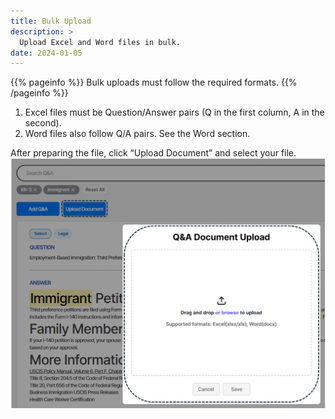 ```yaml
---
title: Bulk Upload
description: >
  Upload Excel and Word files in bulk.
date: 2024-01-05
---
```


{{% pageinfo %}}
Bulk uploads must follow the required formats.
{{% /pageinfo %}}

1. Excel files must be Question/Answer pairs (Q in the first column, A in the second).
2. Word files also follow Q/A pairs. See the Word section.

After preparing the file, click “Upload Document” and select your file.
![alt text](image-2.png)


